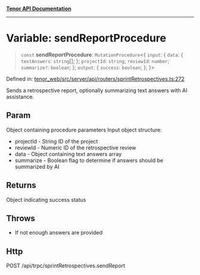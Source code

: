 [**Tenor API Documentation**](../../README.md)

***

# Variable: sendReportProcedure

> `const` **sendReportProcedure**: `MutationProcedure`\<\{ `input`: \{ `data`: \{ `textAnswers`: `string`[]; \}; `projectId`: `string`; `reviewId`: `number`; `summarize?`: `boolean`; \}; `output`: \{ `success`: `boolean`; \}; \}\>

Defined in: [tenor\_web/src/server/api/routers/sprintRetrospectives.ts:272](https://github.com/Apantli/Tenor/blob/293d0ddb2d5307c4150fcd161249995fd5278c7d/tenor_web/src/server/api/routers/sprintRetrospectives.ts#L272)

Sends a retrospective report, optionally summarizing text answers with AI assistance.

## Param

Object containing procedure parameters
Input object structure:
- projectId - String ID of the project
- reviewId - Numeric ID of the retrospective review
- data - Object containing text answers array
- summarize - Boolean flag to determine if answers should be summarized by AI

## Returns

Object indicating success status

## Throws

- If not enough answers are provided

## Http

POST /api/trpc/sprintRetrospectives.sendReport

